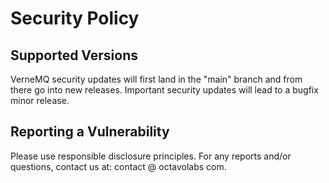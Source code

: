 # Security Policy

## Supported Versions

VerneMQ security updates will first land in the "main" branch and from there
go into new releases.
Important security updates will lead to a bugfix minor release.


## Reporting a Vulnerability

Please use responsible disclosure principles.
For any reports and/or questions, contact us at:
contact @ octavolabs com.


